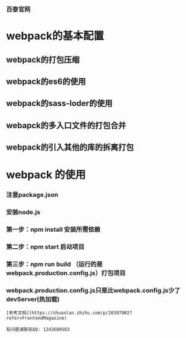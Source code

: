 ### 百泰官网
# webpack的基本配置 

## webpack的打包压缩
## webpack的es6的使用
## webpack的sass-loder的使用 
## webapck的多入口文件的打包合并  
## webpack的引入其他的库的拆离打包

# webpack 的使用
### 注意package.json
###  安装node.js 
###  第一步：npm install 安装所需依赖
###  第二步：npm start  启动项目
###  第三步：npm run build （运行的是webpack.production.config.js）打包项目 
###   webpack.production.config.js只是比webpack.config.js少了devServer(热加载)
```
[参考文档](https://zhuanlan.zhihu.com/p/20397902?refer=FrontendMagazine)

有问题请联系QQ: 1242680583

```